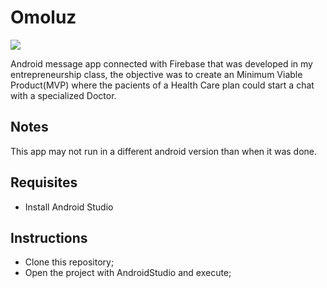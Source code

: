# Omoluz
![](https://i.imgur.com/TkC23vN.png)


Android message app connected with Firebase that was developed in my entrepreneurship class, the objective was to create an Minimum Viable Product(MVP) where the pacients of a Health Care plan could start a chat with a specialized Doctor.  

## Notes
This app may not run in a different android version than when it was done.

## Requisites
- Install Android Studio

## Instructions
- Clone this repository;
- Open the project with AndroidStudio and execute;
